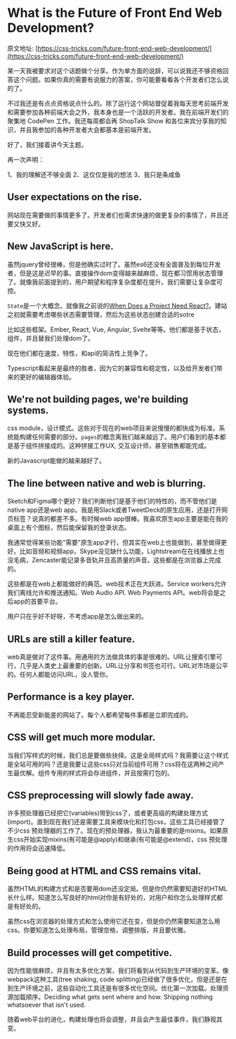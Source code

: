 # What is the Future of Front End Web Development?

原文地址: [https://css-tricks.com/future-front-end-web-development/](https://css-tricks.com/future-front-end-web-development/)

某一天我被要求对这个话题做个分享。作为单方面的说辞，可以说我还不够资格回答这个问题。如果你真的需要有说服力的答案，你可能要看看各个开发者们怎么说的了。

不过我还是有点点资格说点什么的。除了运行这个网站督促着我每天思考前端开发和需要参加各种前端大会之外，我本身也是一个活跃的开发者。我在前端开发们的聚集地 CodePen 工作。我还每周都会再 ShopTalk Show 和各位来宾分享我的知识，并且我参加的各种开发者大会都基本是前端开发。

好了，我们接着讲今天主题。

再一次声明：

1、我的理解还不够全面
2、这仅仅是我的想法
3、我只是条咸鱼

## User expectations on the rise.

网站现在需要做的事情更多了。开发者们也需求快速的做更复杂的事情了，并且还要又快又好。

## New JavaScript is here.

虽然jquery曾经很棒，但是他确实过时了。虽然es6还没有全面普及到每位开发者，但是这是迟早的事。直接操作dom变得越来越麻烦，现在都习惯用状态管理了。就像我前面提到的，用户期望和程序复杂度都在提升。我们需要让复杂度可控。

`State`是一个大概念。就像我之前说的[When Does a Project Need React?](https://css-tricks.com/project-need-react/)。建站之初就需要考虑哪些状态需要管理，然后为这些状态创建合适的sotre

比如这些框架。Ember, React, Vue, Angular, Svelte等等。他们都是基于状态，组件，并且替我们处理dom了。

现在他们都在速度，特性，和api的简洁性上竞争了。

Typescript看起来是最终的胜者，因为它的兼容性和稳定性，以及给开发者们带来的更好的编辑器体验。

## We're not building pages, we're building systems.

css module，设计模式。这些对于现在的web项目来说慢慢的都快成为标准。系统能构建任何需要的部分。`pages`的概念离我们越来越远了。用户们看到的基本都是基于组件拼接成的。这种拼接工作UX, 交互设计师，甚至销售都能完成。

新的Javascript能做的越来越好了。

## The line between native and web is blurring.

Sketch和Figma哪个更好？我们判断他们是基于他们的特性的，而不管他们是native app还是web app。我是用Slack或者TweetDeck的原生应用，还是打开网页标签？说真的都差不多。有时候web app很棒。我喜欢原生app主要是能在我的桌面上有个图标，然后能保留我的登录状态。

我通常觉得某些功能"需要"原生app才行，但其实在web上也能做到，甚至做得更好。比如音频和视频app，Skype没见缺什么功能，Lightstream在在线播放上也没毛病，Zencaster能记录多音轨并且高质量的声音。这些都是在浏览器上完成的。

这些都是在web上都能做好的典范。web技术正在大跃进。Service workers允许我们离线允许和推送通知。Web Audio API. Web Payments API。web将会是之后app的首要平台。

用户只在乎好不好呀，不考虑app是怎么做出来的。

## URLs are still a killer feature.

web真是做对了这件事。用通用的方法做具体的事是很难的。URL让搜索引擎可行，几乎是人类史上最重要的创新。URL让分享和书签也可行。URL对市场是公平的。任何人都能访问URL，没人管你。

## Performance is a key player.

不再能忍受新能差的网站了。每个人都希望每件事都是立即完成的。

## CSS will get much more modular.

当我们写样式的时候，我们总是要做些抉择。这是全局样式吗？我需要让这个样式是全站可用的吗？还是我要让这些css只对当前组件可用？css将在这两种之间产生最优解。组件专用的样式将会存进组件，并且按需打包的。

## CSS preprocessing will slowly fade away.

许多预处理器已经把它(variables)带到css了，或者更高级的构建处理方式(import)。直到现在我们还是需要工具来模块化和打包css，这些工具已经接管了不少css 预处理器的工作了。现在的预处理器，我认为最重要的是mixins。如果原生css开始实现mixins(有可能是@apply)和继承(有可能是@extend)，css 预处理的作用将会迅速降低。

## Being good at HTML and CSS remains vital.

虽然HTML的构建方式和是否要用dom还没定局。但是你仍然需要知道好的HTML长什么样。知道怎么写良好的html对你是有好处的，对用户和你怎么处理样式都是有好处的。

虽然css在浏览器的处理方式和怎么使用它还在变，但是你仍然需要知道怎么用css。你要知道怎么处理布局，管理空格，调整排版，并且要优雅。

## Build processes will get competitive.

因为性能很麻烦，并且有太多优化方案，我们将看到从代码到生产环境的变革。像webpack这种工具(tree shaking, code splitting)已经做了很多优化，但是还是在到生产环境之前，这些自动化工具还是有很多优化空间。优化第一次加载。处理资源加载顺序。Deciding what gets sent where and how. Shipping nothing whatsoever that isn't used.

随着web平台的进化，构建处理也将会调整，并且会产生最佳事件，我们静观其变。

